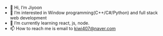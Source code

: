 - 👋 Hi, I’m Jiyoon
- 👀 I’m interested in Window programming(C++/C#/Python) and full stack web development
- 🌱 I’m currently learning react, js, node.
- 📫 How to reach me is email to kiwi407@naver.com

<!---
dlwldbs15/dlwldbs15 is a ✨ special ✨ repository because its `README.md` (this file) appears on your GitHub profile.
You can click the Preview link to take a look at your changes.
--->
